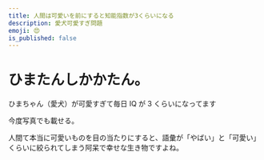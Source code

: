 ```yaml
---
title: 人間は可愛いを前にすると知能指数が3くらいになる
description: 愛犬可愛すぎ問題
emoji: 😍
is_published: false
---
```


# ひまたんしかかたん。

ひまちゃん（愛犬）が可愛すぎて毎日 IQ が 3 くらいになってます

今度写真でも載せる。

人間て本当に可愛いものを目の当たりにすると、語彙が「やばい」と「可愛い」くらいに絞られてしまう阿呆で幸せな生き物ですよね。
